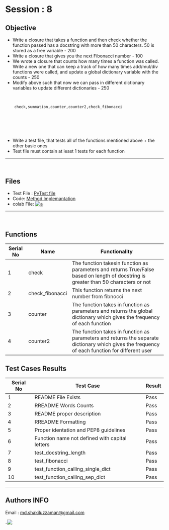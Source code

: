# Session : 8

## Objective

- Write a closure that takes a function and then check whether the function passed has a docstring with more than 50 characters. 50 is stored as a free variable - 200
- Write a closure that gives you the next Fibonacci number - 100
- We wrote a closure that counts how many times a function was called. Write a new one that can keep a track of how many times add/mul/div functions were called, and update a  global dictionary variable with the counts - 250
- Modify above such that now we can pass in different dictionary variables to update different dictionaries - 250

&nbsp;
``` html 
    check,summation,counter,counter2,check_fibonacci
                            
                            
                          

```
&nbsp;
- Write a test file, that tests all of the functions mentioned above + the other basic ones 
- Test file must contain at least 1 tests for each function


---
&nbsp;
## Files
 - Test File : [PyTest file]()
 - Code: [Method Implemantation]()
 - colab File: [![a](https://github.com/jagatabhay/TSAI/blob/master/openincolablogo.JPG)]()
&nbsp;
---
&nbsp;

## Functions
| Serial No  | Name | Functionality |
| ---------- | --------- | ------ |
| 1 | check |The function takesin function as parameters and returns True/False based on length of docstring is greater than 50 characters or not|  
| 2 | check_fibonacci| This function returns the next number from fibnocci |
| 3 | counter |The function takes in function as parameters and returns the global dictionary which gives the frequency of each function |
| 4 | counter2| The function takes in function as parameters and returns the separate dictionary which gives the frequency of each function for different user |


## Test Cases Results
| Serial No  | Test Case | Result |
| ---------- | --------- | ------ |
| 1 | README File Exists | Pass |
| 2 | RREADME Words Counts | Pass |
| 3 | README proper description | Pass |
| 4 | RREADME Formatting | Pass |
| 5 | Proper identation and  PEP8 guidelines | Pass |
| 6 | Function name not defined with capital letters | Pass |
| 7 | test_docstring_length | Pass |
| 8 | test_fibonacci | Pass |
| 9 | test_function_calling_single_dict | Pass |
| 10 | test_function_calling_sep_dict | Pass | 

---

## Authors INFO
   
   Email : md.shakiluzzaman@gmail.com
   
   -[![](https://github.com/jagatabhay/TSAI/blob/master/logo.png)](https://www.linkedin.com/in/md-shakiluzzaman-894707129/)
